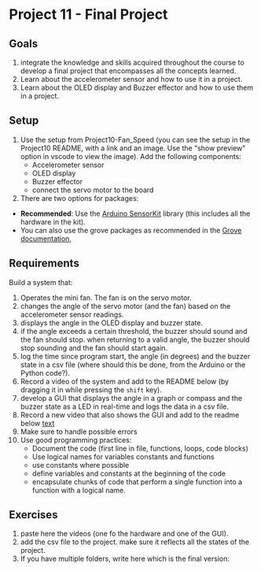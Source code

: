 # Project 11 - Final Project 

## Goals
1. integrate the knowledge and skills acquired throughout the course to develop a final project that encompasses all the concepts learned.
2. Learn about the accelerometer sensor and how to use it in a project.
3. Learn about the OLED display and Buzzer effector and how to use them in a project.

## Setup
1. Use the setup from Project10-Fan_Speed (you can see the setup in the Project10 README, with a link and an image. Use the "show preview" option in vscode to view the image). Add the following components:
    - Accelerometer sensor
    - OLED display
    - Buzzer effector
    - connect the servo motor to the board
2. There are two options for packages:  
- **Recommended**: Use the [Arduino SensorKit](https://sensorkit.arduino.cc/) library (this includes all the hardware in the kit).
- You can also use the grove packages as recommended in the [Grove documentation](https://wiki.seeedstudio.com/Grove-Beginner-Kit-For-Arduino/#hardware-overview),

## Requirements
Build a system that: 
1. Operates the mini fan. The fan is on the servo motor.
1. changes the angle of the servo motor (and the fan) based on the accelerometer sensor readings.
2. displays the angle in the OLED display and buzzer state.
3. if the angle exceeds a certain threshold, the buzzer should sound and the fan should stop. when returning to a valid angle, the buzzer should stop sounding and the fan should start again.
4. log the time since program start, the angle (in degrees) and the buzzer state in a csv file (where should this be done, from the Arduino or the Python code?).
4. Record a video of the system and add to the README below (by dragging it in while pressing the `shift` key).
5. develop a GUI that displays the angle in a graph or compass and the buzzer state as a LED in real-time and logs the data in a csv file.
6. Record a new video that also shows the GUI and add to the readme below
[text](../../../../Downloads/IMG_4346.mov)
7. Make sure to handle possible errors
8. Use good programming practices:
    - Document the code (first line in file, functions, loops, code blocks)
    - Use logical names for variables constants and functions
    - use constants where possible
    - define variables and constants at the beginning of the code
    - encapsulate chunks of code that perform a single function into a function with a logical name.

## Exercises
1. paste here the videos (one fo the hardware and one of the GUI).
3. add the csv file to the project. make sure it reflects all the states of the project.
5. If you have multiple folders, write here which is the final version: 